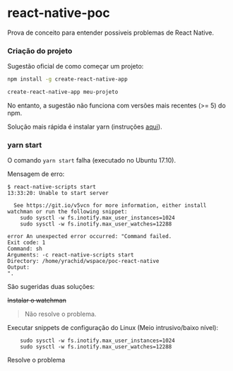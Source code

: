 # react-native-poc

Prova de conceito para entender possiveis problemas de React Native. 

### Criação do projeto

Sugestão oficial de como começar um projeto:

```sh
npm install -g create-react-native-app

create-react-native-app meu-projeto
```

No entanto, a sugestão não funciona com versões mais recentes (>= 5) do npm.

Solução mais rápida é instalar yarn (instruções [aqui](https://yarnpkg.com/lang/en/docs/install/)).


### yarn start

O comando `yarn start` falha (executado no Ubuntu 17.10). 

Mensagem de erro:

```
$ react-native-scripts start
13:33:20: Unable to start server

  See https://git.io/v5vcn for more information, either install watchman or run the following snippet:
    sudo sysctl -w fs.inotify.max_user_instances=1024
    sudo sysctl -w fs.inotify.max_user_watches=12288

error An unexpected error occurred: "Command failed.
Exit code: 1
Command: sh
Arguments: -c react-native-scripts start
Directory: /home/yrachid/wspace/poc-react-native
Output:
".
```

São sugeridas duas soluções:

~~Instalar o watchman~~ 
> Não resolve o problema.

Executar snippets de configuração do Linux (Meio intrusivo/baixo nível):

```
    sudo sysctl -w fs.inotify.max_user_instances=1024
    sudo sysctl -w fs.inotify.max_user_watches=12288
```

Resolve o problema
